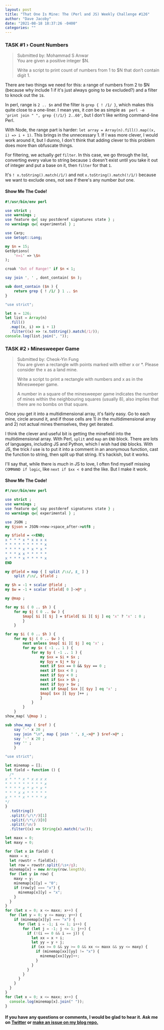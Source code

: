 ```yaml
---
layout: post
title: "That One Is Mine: The (Perl and JS) Weekly Challenge #126"
author: "Dave Jacoby"
date: "2021-08-18 18:37:26 -0400"
categories: ""
---
```


### TASK #1 › Count Numbers

> Submitted by: Mohammad S Anwar  
> You are given a positive integer $N.
>
> Write a script to print count of numbers from 1 to $N that don’t contain digit 1.

There are two things we need for this: a range of numbers from 2 to $N (because why include 1 if it's just always going to be excluded?) and a filter to knock out the `1`s.

In perl, range is `2 .. $n` and the filter is `grep { ! /1/ }`, which makes this quite close to a one-liner. I mean yes, it _can_ be as simple as ` perl -e 'print join " ", grep {!/1/} 2..60'`, but I don't like writing command-line Perl.

With Node, the range part is harder: `let array = Array(n).fill().map((x, i) => i + 1)`. This brings in the unnecessary 1. If I was more clever, I would work around it, but I dunno, I don't think that adding clever to this problem does more than obfuscate things.

For filtering, we actually _get_ `filter`. In this case, we go through the list, converting every value to string because `1` doesn't exist until you take it out of integer and put a base on it, then `filter` for that `1`.

It's `! x.toString().match(/1/)` and not `x.toString().match(!/1/)` because we want to exclude ones, not see if there's any number _but_ one.

#### Show Me The Code!

```perl
#!/usr/bin/env perl

use strict ;
use warnings ;
use feature qw{ say postderef signatures state } ;
no warnings qw{ experimental } ;

use Carp;
use Getopt::Long;

my $n = 15;
GetOptions(
    'n=i' => \$n
);

croak 'Out of Range!' if $n < 1;

say join ', ' , dont_contain( $n );

sub dont_contain ($n ) {
    return grep { ! /1/ } 1 .. $n
}
```

```javascript
"use strict";

let n = 126;
let list = Array(n)
  .fill()
  .map((x, i) => i + 1)
  .filter((x) => !x.toString().match(/1/));
console.log(list.join(", "));
```

### TASK #2 › Minesweeper Game

> Submitted by: Cheok-Yin Fung  
> You are given a rectangle with points marked with either x or \*. Please consider the x as a land mine.
>
> Write a script to print a rectangle with numbers and x as in the Minesweeper game.
>
> A number in a square of the minesweeper game indicates the number of mines within the neighbouring squares (usually 8), also implies that there are no bombs on that square.

Once you get it into a multidimensional array, it's fairly easy. Go to each mine, circle around it, and if those cells are 1) _in_ the multidimensional array and 2) not actual mines themselves, they get iterated.

I think the clever and useful bit is getting the minefield into the multidimensional array. With Perl, `split` and `map` an `END` block. There are lots of languages, including JS and Python, which I wish had `END` blocks. With JS, the trick _I_ use is to put it into a comment in an anonymous function, cast the function to string, then split up that string. It's hackish, but it works.

I'll say that, while there is _much_ in JS to love, I often find myself missing `COMMAND if logic`, like `next if $xx < 0` and the like. But I make it work.

#### Show Me The Code!

```perl
#!/usr/bin/env perl

use strict ;
use warnings ;
use feature qw{ say postderef signatures state } ;
no warnings qw{ experimental } ;

use JSON ;
my $json = JSON->new->space_after->utf8 ;

my $field = <<END;
x * * * x * x x x x
* * * * * * * * * x
* * * * x * x * x *
* * * x x * * * * *
x * * * x * * * * x
END

my @field = map { [ split /\s/, $_ ] }
    split /\n/, $field ;

my $h = -1 + scalar @field ;
my $w = -1 + scalar $field[ 0 ]->@* ;

my @map ;

for my $i ( 0 .. $h ) {
    for my $j ( 0 .. $w ) {
        $map[ $i ][ $j ] = $field[ $i ][ $j ] eq 'x' ? 'x' : 0 ;
        }
    }

for my $i ( 0 .. $h ) {
    for my $j ( 0 .. $w ) {
        next unless $map[ $i ][ $j ] eq 'x' ;
        for my $x ( -1 .. 1 ) {
            for my $y ( -1 .. 1 ) {
                my $xx = $i + $x ;
                my $yy = $j + $y ;
                next if $xx == 0 && $yy == 0 ;
                next if $xx < 0 ;
                next if $yy < 0 ;
                next if $xx > $h ;
                next if $yy > $w ;
                next if $map[ $xx ][ $yy ] eq 'x' ;
                $map[ $xx ][ $yy ]++ ;
                }
            }
        }
    }
show_map( \@map ) ;

sub show_map ( $ref ) {
    say '-' x 20 ;
    say join "\n", map { join ' ', $_->@* } $ref->@* ;
    say '-' x 20 ;
    say '' ;
    }
```

```javascript
"use strict";

let minemap = [];
let field = function () {
  /*
x * * * x * x x x x
* * * * * * * * * x
* * * * x * x * x *
* * * x x * * * * *
x * * * x * * * * x
*/
}
  .toString()
  .split(/\/\*/)[1]
  .split(/\*\//)[0]
  .split(/\n/)
  .filter((x) => String(x).match(/\w/));

let maxx = 0;
let maxy = 0;

for (let x in field) {
  maxx = x;
  let rowstr = field[x];
  let row = rowstr.split(/\s+/g);
  minemap[x] = new Array(row.length);
  for (let y in row) {
    maxy = y;
    minemap[x][y] = "0";
    if (row[y] === "x") {
      minemap[x][y] = "x";
    }
  }
}
for (let x = 0; x <= maxx; x++) {
  for (let y = 0; y <= maxy; y++) {
    if (minemap[x][y] === "x") {
      for (let i = -1; i <= 1; i++) {
        for (let j = -1; j <= 1; j++) {
          if (!(i == 0 && i == j)) {
            let xx = x + i;
            let yy = y + j;
            if (xx >= 0 && yy >= 0 && xx <= maxx && yy <= maxy) {
              if (minemap[xx][yy] != "x") {
                minemap[xx][yy]++;
              }
            }
          }
        }
      }
    }
  }
}
for (let x = 0; x <= maxx; x++) {
  console.log(minemap[x].join(" "));
}
```

#### If you have any questions or comments, I would be glad to hear it. Ask me on [Twitter](https://twitter.com/jacobydave) or [make an issue on my blog repo.](https://github.com/jacoby/jacoby.github.io)
